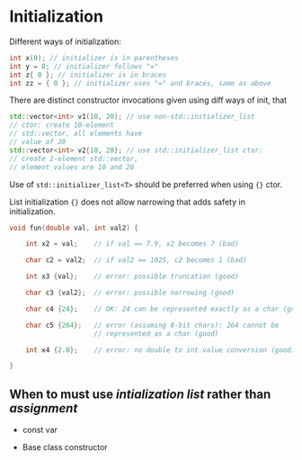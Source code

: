 # Initialization

Different ways of initialization:
```cpp
int x(0); // initializer is in parentheses
int y = 0; // initializer follows "="
int z{ 0 }; // initializer is in braces
int zz = { 0 }; // initializer uses "=" and braces, same as above
```

There are distinct constructor invocations given using diff ways of init, that
```cpp
std::vector<int> v1(10, 20); // use non-std::initializer_list
// ctor: create 10-element
// std::vector, all elements have
// value of 20
std::vector<int> v2{10, 20}; // use std::initializer_list ctor:
// create 2-element std::vector,
// element values are 10 and 20
```

Use of `std::initializer_list<T>` should be preferred when using `{}` ctor.

List initialization `{}` does not allow narrowing that adds safety in initialization.

```cpp
void fun(double val, int val2) {

    int x2 = val;    // if val == 7.9, x2 becomes 7 (bad)

    char c2 = val2;  // if val2 == 1025, c2 becomes 1 (bad)

    int x3 {val};    // error: possible truncation (good)

    char c3 {val2};  // error: possible narrowing (good)

    char c4 {24};    // OK: 24 can be represented exactly as a char (good)

    char c5 {264};   // error (assuming 8-bit chars): 264 cannot be 
                     // represented as a char (good)

    int x4 {2.0};    // error: no double to int value conversion (good)

}
```

## When to must use *intialization list* rather than *assignment*

* const var 

* Base class constructor